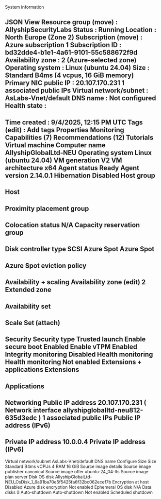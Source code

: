 System information



JSON View
Resource group
(move)
:
AllyshipSecurityLabs
Status
:
Running
Location
:
North Europe (Zone 2)
Subscription
(move)
:
Azure subscription 1
Subscription ID
:
bd32dde4-b1e1-4a61-9101-55c588672f9d
Availability zone
:
2 (Azure-selected zone)
Operating system
:
Linux (ubuntu 24.04)
Size
:
Standard B4ms (4 vcpus, 16 GiB memory)
Primary NIC public IP
:
20.107.170.231
1 associated public IPs
Virtual network/subnet
:
AsLabs-Vnet/default
DNS name
:
Not configured
Health state
:
-
Time created
:
9/4/2025, 12:15 PM UTC
Tags
(edit)
:
Add tags
Properties
Monitoring
Capabilities (7)
Recommendations (12)
Tutorials
Virtual machine
Computer name
AllyshipGlobalLtd-NEU
Operating system
Linux (ubuntu 24.04)
VM generation
V2
VM architecture
x64
Agent status
Ready
Agent version
2.14.0.1
Hibernation
Disabled
Host group
-
Host
-
Proximity placement group
-
Colocation status
N/A
Capacity reservation group
-
Disk controller type
SCSI
Azure Spot
Azure Spot
-
Azure Spot eviction policy
-
Availability + scaling
Availability zone (edit)
2
Extended zone
-
Availability set
-
Scale Set (attach)
-
Security
Security type
Trusted launch
Enable secure boot
Enabled
Enable vTPM
Enabled
Integrity monitoring
Disabled
Health monitoring
Health monitoring
Not enabled
Extensions + applications
Extensions
-
Applications
-
Networking
Public IP address
20.107.170.231
(
Network interface
allyshipgloballtd-neu812-635d3edc
)
1 associated public IPs
Public IP address (IPv6)
-
Private IP address
10.0.0.4
Private IP address (IPv6)
-
Virtual network/subnet
AsLabs-Vnet/default
DNS name
Configure
Size
Size
Standard B4ms
vCPUs
4
RAM
16 GiB
Source image details
Source image publisher
canonical
Source image offer
ubuntu-24_04-lts
Source image plan
server
Disk
OS disk
AllyshipGlobalLtd-NEU_OsDisk_1_6a91ba70e5f5425fa6f32bc062ecef7b
Encryption at host
Disabled
Azure disk encryption
Not enabled
Ephemeral OS disk
N/A
Data disks
0
Auto-shutdown
Auto-shutdown
Not enabled
Scheduled shutdown